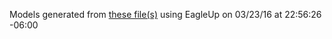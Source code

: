 Models generated from [these file(s)](https://raw.github.com/sparkfun/LilyPad_Button_Board/V_1.2/Hardware/SparkFun_LilyPad-Button.brd) using EagleUp on 03/23/16 at 22:56:26 -06:00
